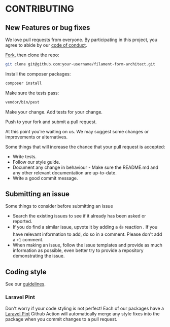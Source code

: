 # CONTRIBUTING

## New Features or bug fixes

We love pull requests from everyone. By participating in this project, you agree to abide by our [code of conduct](CODE_OF_CONDUCT.md).

[Fork](https://docs.github.com/en/get-started/quickstart/fork-a-repo), then clone the repo:

```bash
git clone git@github.com:your-username/filament-form-architect.git
```

Install the composer packages:

```bash
composer install
```

Make sure the tests pass:

```bash
vendor/bin/pest
```

Make your change. Add tests for your change.

Push to your fork and submit a pull request.

At this point you're waiting on us. We may suggest some changes or improvements or alternatives.

Some things that will increase the chance that your pull request is accepted:

-   Write tests.
-   Follow our style guide.
-   Document any change in behaviour - Make sure the README.md and any other relevant documentation are up-to-date.
-   Write a good commit message.

## Submitting an issue

Some things to consider before submitting an issue

-   Search the existing issues to see if it already has been asked or reported.
-   If you do find a similar issue, upvote it by adding a 👍 reaction . If you have relevant information to add, do so in a comment. Please don't add a `+1` comment.
-   When making an issue, follow the issue templates and provide as much information as possible, even better try to provide a repository demonstrating the issue.

## Coding style

See our [guidelines](https://guidelines.codedor.be/coding-standards/php).

### Laravel Pint

Don't worry if your code styling is not perfect! Each of our packages have a [Laravel Pint](https://github.com/laravel/pint) Github Action will automatically merge any style fixes into the package when you commit changes to a pull request.
